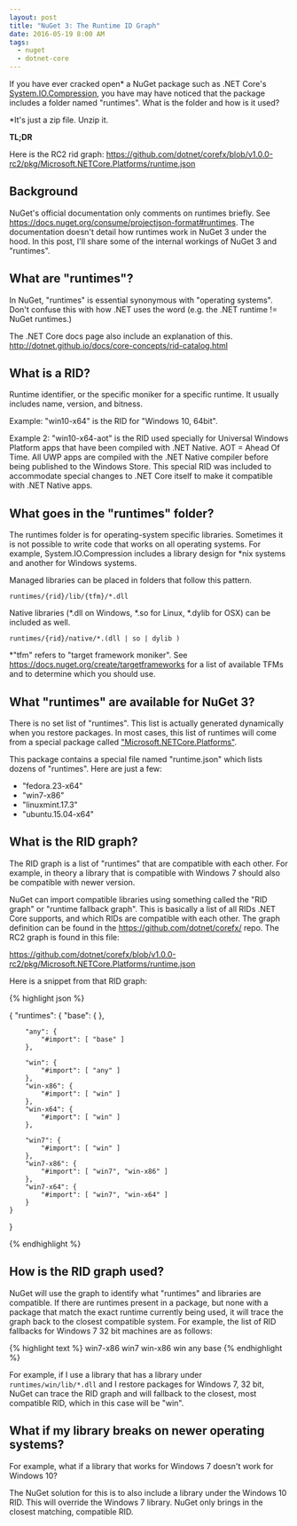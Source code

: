 ```yaml
---
layout: post
title: "NuGet 3: The Runtime ID Graph"
date: 2016-05-19 8:00 AM
tags:
  - nuget
  - dotnet-core
---
```


If you have ever cracked open* a NuGet package such as .NET Core's 
[System.IO.Compression](https://www.nuget.org/packages/System.IO.Compression/),
you have may have noticed that the package includes a folder named "runtimes".
What is the folder and how is it used?

*It's just a zip file. Unzip it.

**TL;DR**

Here is the RC2 rid graph:
<https://github.com/dotnet/corefx/blob/v1.0.0-rc2/pkg/Microsoft.NETCore.Platforms/runtime.json>

## Background

NuGet's official documentation only comments on runtimes briefly. 
See <https://docs.nuget.org/consume/projectjson-format#runtimes>. The documentation
doesn't detail how runtimes work in NuGet 3 under the hood. In this post, I'll share
some of the internal workings of NuGet 3 and "runtimes". 


## What are "runtimes"?

In NuGet, "runtimes" is essential synonymous with "operating systems". Don't confuse
this with how .NET uses the word (e.g. the .NET runtime != NuGet runtimes.)

The .NET Core docs page also include an explanation of this. 
<http://dotnet.github.io/docs/core-concepts/rid-catalog.html>

## What is a RID?
Runtime identifier, or the specific moniker for a specific runtime. It usually includes name, version, and bitness.

Example: "win10-x64" is the RID for "Windows 10, 64bit".

Example 2: "win10-x64-aot" is the RID used specially for Universal Windows Platform apps
that have been compiled with .NET Native. AOT = Ahead Of Time. All UWP apps are compiled
with the .NET Native compiler before being published to the Windows Store. This special
RID was included to accommodate special changes to .NET Core itself to make it compatible
with .NET Native apps.

## What goes in the "runtimes" folder?

The runtimes folder is for operating-system specific libraries. Sometimes it is not possible
to write code that works on all operating systems. For example,
System.IO.Compression includes a library design for *nix systems and another for Windows systems.

Managed libraries can be placed in folders that follow this pattern. 

```
runtimes/{rid}/lib/{tfm}/*.dll
```

Native libraries (*.dll on Windows, *.so for Linux, *.dylib for OSX) can be included as well.

```
runtimes/{rid}/native/*.(dll | so | dylib )
```

*"tfm" refers to "target framework moniker". See <https://docs.nuget.org/create/targetframeworks> for a
list of available TFMs and to determine which you should use.

## What "runtimes" are available for NuGet 3?
There is no set list of "runtimes". This list is actually generated dynamically when you restore packages.
In most cases, this list of runtimes will come from a special package called 
["Microsoft.NETCore.Platforms"](https://www.nuget.org/packages?q=microsoft.netcore.platforms).

This package contains a special file named "runtime.json" which lists dozens of "runtimes". Here are just a few:

 - "fedora.23-x64"
 - "win7-x86"
 - "linuxmint.17.3"
 - "ubuntu.15.04-x64"
 
## What is the RID graph?

The RID graph is a list of "runtimes" that are compatible with each other. For example, in theory
a library that is compatible with Windows 7 should also be compatible with newer version.

NuGet can import compatible libraries using something called the "RID graph" or "runtime fallback graph". 
This is basically a list of all RIDs .NET Core supports, and which RIDs are compatible with each other.
The graph definition can be found in the <https://github.com/dotnet/corefx/> repo. 
The RC2 graph is found in this file: 

<https://github.com/dotnet/corefx/blob/v1.0.0-rc2/pkg/Microsoft.NETCore.Platforms/runtime.json>

Here is a snippet from that RID graph:

{% highlight json %}

{
    "runtimes": {
        "base": {
        },

        "any": {
            "#import": [ "base" ]
        },

        "win": {
            "#import": [ "any" ]
        },
        "win-x86": {
            "#import": [ "win" ]
        },
        "win-x64": {
            "#import": [ "win" ]
        },

        "win7": {
            "#import": [ "win" ]
        },
        "win7-x86": {
            "#import": [ "win7", "win-x86" ]
        },
        "win7-x64": {
            "#import": [ "win7", "win-x64" ]
        }
    }
}

{% endhighlight %}

## How is the RID graph used?

NuGet will use the graph to identify what "runtimes" and libraries are compatible. If there are runtimes
present in a package, but none with a package that match the exact runtime currently being used,
it will trace the graph back to the closest compatible system. For example, the list of RID fallbacks
for Windows 7 32 bit machines are as follows:

{% highlight text %}
win7-x86
win7
win-x86
win
any
base
{% endhighlight %}

For example, if I use a library that has a library under `runtimes/win/lib/*.dll` and I restore packages for 
Windows 7, 32 bit, NuGet can trace the RID graph and will fallback to the closest, most compatible RID,
 which in this case will be "win".
 
## What if my library breaks on newer operating systems?

For example, what if a library that works for Windows 7 doesn't work for Windows 10?

The NuGet solution for this is to also include a library under the Windows 10 RID. This will override
the Windows 7 library. NuGet only brings in the closest matching, compatible RID.


